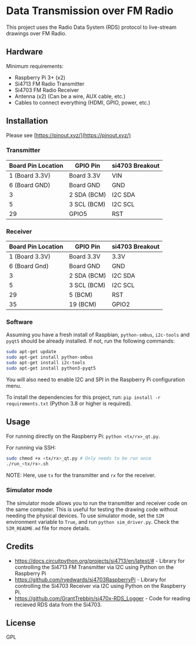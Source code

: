 # Data Transmission over FM Radio

This project uses the Radio Data System (RDS) protocol to live-stream drawings over FM Radio.

## Hardware

Minimum requirements:
- Raspberry Pi 3+ (x2)
- Si4713 FM Radio Transmitter
- Si4703 FM Radio Receiver
- Antenna (x2) (Can be a wire, AUX cable, etc.)
- Cables to connect everything (HDMI, GPIO, power, etc.)

## Installation

Please see [https://pinout.xyz/](https://pinout.xyz/)

### Transmitter

Board Pin Location|   GPIO Pin      |  si4703 Breakout
--------------- |   --------------- | ----------------
1 (Board 3.3V)  |   Board 3.3V      | VIN              
6 (Board GND)   |   Board GND       | GND  
3               |   2 SDA (BCM)     | I2C SDA         
5               |   3 SCL (BCM)     | I2C SCL
29              |   GPIO5           | RST            
 

### Receiver
Board Pin Location|  GPIO Pin      |  si4703 Breakout
--------------- | --------------- | ----------------
1 (Board 3.3V)  | Board 3.3V      | 3.3V              
6 (Board Gnd)   | Board GND       | GND  
3               | 2 SDA (BCM)     | I2C SDA         
5               | 3 SCL (BCM)     | I2C SCL
29              | 5  (BCM)        | RST
35              | 19 (BCM)        | GPIO2

### Software

Assuming you have a fresh install of Raspbian, `python-smbus`, `i2c-tools` and `pyqt5` should be already installed. If not, run the following commands:

```bash
sudo apt-get update
sudo apt-get install python-smbus
sudo apt-get install i2c-tools
sudo apt-get install python3-pyqt5
```

You will also need to enable I2C and SPI in the Raspberry Pi configuration menu.

To install the dependencies for this project, run: `pip install -r requirements.txt` (Python 3.8 or higher is required).

## Usage

For running directly on the Raspberry Pi: `python <tx/rx>_qt.py`.

For running via SSH:
```bash
sudo chmod +x <tx/rx>_qt.py # Only needs to be run once
./run_<tx/rx>.sh
```

NOTE: Here, use `tx` for the transmitter and `rx` for the receiver.

### Simulator mode
The simulator mode allows you to run the transmitter and receiver code on the same computer. This is useful for testing the drawing code without needing the physical devices. To use simulator mode, set the `SIM` environment variable to `True`, and run `python sim_driver.py`. Check the `SIM_README.md` file for more details.

## Credits
- https://docs.circuitpython.org/projects/si4713/en/latest/# - Library for controlling the Si4713 FM Transmitter via I2C using Python on the Raspberry Pi
- https://github.com/ryedwards/si4703RaspberryPi - Library for controlling the Si4703 Receiver via I2C using Python on the Raspberry Pi.
- https://github.com/GrantTrebbin/si470x-RDS_Logger - Code for reading recieved RDS data from the Si4703.

## License

GPL
